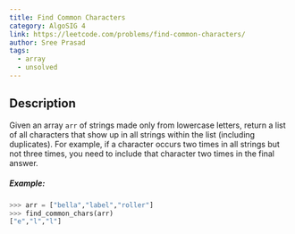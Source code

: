 ```yaml
---
title: Find Common Characters
category: AlgoSIG 4
link: https://leetcode.com/problems/find-common-characters/
author: Sree Prasad
tags:
  - array
  - unsolved
---
```


## Description

Given an array `arr` of strings made only from lowercase letters, return a list of all characters that show up in all strings within the list (including duplicates). For example, if a character occurs two times in all strings but not three times, you need to include that character two times in the final answer.

##### Example:

```python
>>> arr = ["bella","label","roller"]
>>> find_common_chars(arr)
["e","l","l"]
```
